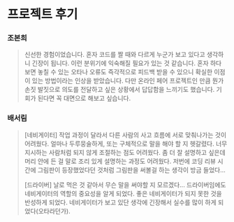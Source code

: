 # 프로젝트 후기

### 조본희

> 신선한 경험이었습니다. 혼자 코드를 짤 때와 다르게 누군가 보고 있다고 생각하니 긴장이 됩니다. 이런 분위기에 익숙해질 필요가 있는 것 같습니다. 혼자 하다 보면 놓칠 수 있는 오타나 오류도 즉각적으로 피드백 받을 수 있으니 확실한 이점이 있는 방법이라는 인상을 받았습니다. 다만 온라인 페어 프로젝트인 만큼 뭔가 손짓 발짓으로 의도를 전달하고 싶은 상황에서 답답함을 느끼기도 했습니다. 기회가 된다면 꼭 대면으로 해보고 싶습니다.

### 배서림

>[네비게이터] 작업 과정이 달라서 다른 사람의 사고 흐름에 서로 맞춰나가는 것이 어려웠다. 얼마나 두루뭉술하게, 또는 구체적으로 말을 해야 할 지 헷갈렸다. 너무 지시하는 사람처럼 되지 않게 조절하는 점도 어려웠다. 좀 더 잘 설명하고 싶은데 머리 안에 든 걸 말로 조리 있게 설명하는 과정도 어려웠다. 저번에 코딩 리뷰 시간에 그림판이 등장했었다던 것처럼 그림판을 써볼걸 하는 생각이 방금 들었다... 
>
>[드라이버] 날로 먹은 것 같아서 무슨 말을 써야할 지 모르겠다... 드라이버임에도 네비게이터의 역할의 중요성을 알게 되었다. 좋은 네비게이터가 되지 못한 것을 반성하게 되었다. 네비게이터가 보고 있단 생각에 긴장해서 실수를 많이 하게 되었다(오타라던가).